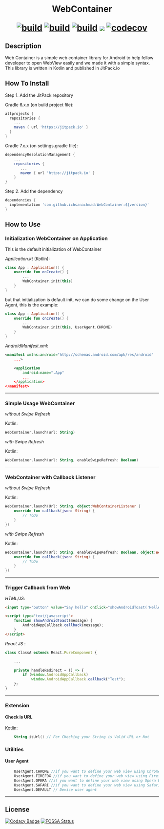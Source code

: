 <h1 align="center" style="border-bottom: none;">
    WebContainer 
    <p align="center">
      <a href="https://github.com/ichsanachmad/WebContainer/actions/workflows/android.yml"><img src="https://github.com/ichsanachmad/WebContainer/actions/workflows/android.yml/badge.svg?branch=master" alt="build"></a>
      <a href="https://twitter.com/intent/tweet?text=Web Container for your Android WebView&url=https://github.com/ichsanachmad/WebContainer/"><img src="https://img.shields.io/badge/Tweet--white?style=social&logo=twitter" alt="build"></a>
      <a href="https://jitpack.io/#ichsanachmad/WebContainer"><img src="https://jitpack.io/v/ichsanachmad/WebContainer.svg" alt="build"></a>
<a href="https://app.fossa.com/projects/git%2Bgithub.com%2Fichsanachmad%2FWebContainer?ref=badge_shield" alt="FOSSA Status"><img src="https://app.fossa.com/api/projects/git%2Bgithub.com%2Fichsanachmad%2FWebContainer.svg?type=shield"/></a>
      <a href="https://github.com/ichsanachmad/"><img src="https://img.shields.io/badge/GitHub--white?style=social&logo=github" alt="codecov"></a>
    </p>
</h1>


## Description

Web Container is a simple web container library for Android to help fellow developer to open WebView easily and we made it with a simple syntax. This library is written in Kotlin and published in JitPack.io

## How To Install

Step 1. Add the JitPack repository


Gradle 6.x.x (on build project file):  
```gradle
allprojects {
  repositories {
    ...
    maven { url 'https://jitpack.io' }
  }
}
```


Gradle 7.x.x (on settings.gradle file): 
```gradle
dependencyResolutionManagement {
    ...
    repositories {
       ...
       maven { url 'https://jitpack.io' }
    }
}
```

Step 2. Add the dependency

```gradle
dependencies {
  implementation 'com.github.ichsanachmad:WebContainer:${version}'
}
```

## How to Use
### Initialization WebContainer on Application

This is the default initialization of WebContainer 

_Application.kt_ (Kotlin):
```kotlin
class App : Application() {
    override fun onCreate() {
        ...
        WebContainer.init(this)
    }
}
```

but that initialization is default init, we can do some change on the User Agent, this is the example:

```kotlin
class App : Application() {
    override fun onCreate() {
        ...
        WebContainer.init(this, UserAgent.CHROME)
    }
}
```

_AndroidManifest.xml_:
```xml
<manifest xmlns:android="http://schemas.android.com/apk/res/android"
    ...>

    <application
        android:name=".App"
        ...
    </application>
</manifest>
```

---

### Simple Usage WebContainer

_without Swipe Refresh_

Kotlin:
```kotlin
WebContainer.launch(url: String)
```

_with Swipe Refresh_

Kotlin:
```kotlin
WebContainer.launch(url: String, enableSwipeRefresh: Boolean)
```

---

### WebContainer with Callback Listener

_without Swipe Refresh_

Kotlin:
```kotlin
WebContainer.launch(Url: String, object:WebContainerListener {
    override fun callback(json: String) {
        // ToDo
    }
})
```

_with Swipe Refresh_

Kotlin:
```kotlin
WebContainer.launch(Url: String, enableSwipeRefresh: Boolean, object:WebContainerListener {
    override fun callback(json: String) {
        // ToDo
    }
})
```

---

### Trigger Callback from Web

_HTML/JS_:
```html
<input type="button" value="Say hello" onClick="showAndroidToast('Hello Android!')" />

<script type="text/javascript">
    function showAndroidToast(message) {
        AndroidAppCallback.callback(message);
    }
</script>
```

_React JS_ :
```javascript
class ClassA extends React.PureComponent {

    ...

    private handleRedirect = () => {
        if (window.AndroidAppCallback)
            window.AndroidAppCallback.callback("Test");
    };
}
```

---

### Extension

#### Check is URL

Kotlin:
```kotlin
    String.isUrl() // For Checking your String is Valid URL or Not
```

### Utilities

#### User Agent

```kotlin
    UserAgent.CHROME //if you want to define your web view using Chrome User agent 
    UserAgent.FIREFOX //if you want to define your web view using Firefox User agent 
    UserAgent.OPERA //if you want to define your web view using Opera User Agent
    UserAgent.SAFARI //if you want to define your web view using Safari User Agent
    UserAgent.DEFAULT // Device user agent
```

---

## License
[![Codacy Badge](https://api.codacy.com/project/badge/Grade/e20b67c0fde0416c90da8f9b7e28946a)](https://app.codacy.com/gh/ichsanachmad/WebContainer?utm_source=github.com&utm_medium=referral&utm_content=ichsanachmad/WebContainer&utm_campaign=Badge_Grade_Settings)
[![FOSSA Status](https://app.fossa.com/api/projects/git%2Bgithub.com%2Fichsanachmad%2FWebContainer.svg?type=large)](https://app.fossa.com/projects/git%2Bgithub.com%2Fichsanachmad%2FWebContainer?ref=badge_large)

